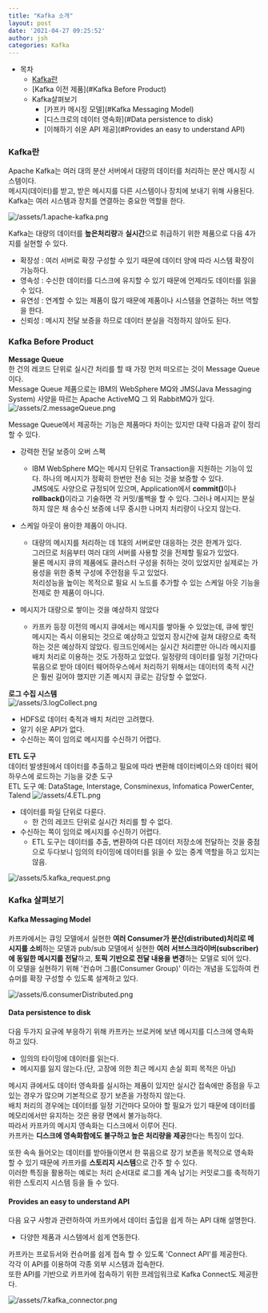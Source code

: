 ```yaml
---
title: "Kafka 소개"
layout: post
date: '2021-04-27 09:25:52'
author: jsh
categories: Kafka
---
```


- 목차
  * [Kafka란](#Kafka란)
  * [Kafka 이전 제품](#Kafka Before Product)
  * Kafka살펴보기  
    * [카프카 메시징 모델](#Kafka Messaging Model)
    * [디스크로의 데이터 영속화](#Data persistence to disk)
    * [이해하기 쉬운 API 제공](#Provides an easy to understand API)
### Kafka란

Apache Kafka는 여러 대의 분산 서버에서 대량의 데이터를 처리하는 분산 메시징 시스템이다.   
메시지(데이터)를 받고, 받은 메시지를 다른 시스템이나 장치에 보내기 위해 사용된다.   
Kafka는 여러 시스템과 장치를 연결하는 중요한 역할을 한다.


![/assets/1.apache-kafka.png](/assets/1.apache-kafka.png)

Kafka는 대량의 데이터를 <b>높은처리량</b>과 <b>실시간</b>으로 취급하기 위한 제품으로 다음 4가지를 실현할 수 있다.
  + 확장성 : 여러 서버로 확장 구성할 수 있기 때문에 데이터 양에 따라 시스템 확장이 가능하다.
  + 영속성 : 수신한 데이터를 디스크에 유지할 수 있기 때문에 언제라도 데이터를 읽을 수 있다.
  + 유연성 : 연계할 수 있는 제품이 많기 때문에 제품이나 시스템을 연결하는 허브 역할을 한다.
  + 신뢰성 : 메시지 전달 보증을 하므로 데이터 분실을 걱정하지 않아도 된다.

 ### Kafka Before Product
<b>Message Queue</b>   
한 건의 레코드 단위로 실시간 처리를 할 때 가장 먼저 떠오르는 것이 Message Queue 이다.   
Message Queue 제품으로는 IBM의 WebSphere MQ와 JMS(Java Messaging System) 사양을 따르는 Apache ActiveMQ 그 외 RabbitMQ가 있다.   
![/assets/2.messageQueue.png](/assets/2.messageQueue.png)

Message Queue에서 제공하는 기능은 제품마다 차이는 있지만 대략 다음과 같이 정리 할 수 있다.   
+ 강력한 전달 보증이 오버 스펙
  + IBM WebSphere MQ는 메시지 단위로 Transaction을 지원하는 기능이 있다. 하나의 메시지가 정확히 한번만 전송 되는 것을 보증할 수 있다.   
  JMS에도 사양으로 규정되어 있으며, Application에서 <b>commit()</b>이나 <b>rollback()</b>이라고 기술하면 각 커밋/롤백을 할 수 있다.
    그러나 메시지는 분실하지 않은 채 송수신 보증에 너무 중시한 나머지 처리량이 나오지 않는다.

+ 스케일 아웃이 용이한 제품이 아니다.    
  + 대량의 메시지를 처리하는 데 1대의 서버로만 대응하는 것은 한계가 있다.    
    그러므로 처음부터 여러 대의 서버를 사용할 것을 전제할 필요가 있었다.   
  물론 메시지 큐의 제품에도 클러스터 구성을 취하는 것이 있었지만 실제로는 가용성을 위한 중복 구성에 주안점을 두고 있었다.   
    처리성능을 높이는 목적으로 필요 시 노드를 추가할 수 있는 스케일 아웃 기능을 전제로 한 제품이 아니다.

+ 메시지가 대량으로 쌓이는 것을 예상하지 않았다
  + 카프카 등장 이전의 메시지 큐에서는 메시지를 쌓아둘 수 있었는데, 
    큐에 쌓인 메시지는 즉시 이용되는 것으로 예상하고 있었지 장시간에 걸쳐 대량으로 축적하는 것은 예상하지 않았다.
    링크드인에서는 실시간 처리뿐만 아니라 메시지를 배치 처리로 이용하는 것도 가정하고 있었다.
    일정량의 데이터를 일정 기간마다 묶음으로 받아 데이터 웨어하우스에서 처리하기 위해서는 데이터의
    축적 시간은 훨씬 길어야 했지만 기존 메시지 큐로는 감당할 수 없었다.

<b>로그 수집 시스템</b>  
![/assets/3.logCollect.png](/assets/3.logCollect.png)
+ HDFS로 데이터 축적과 배치 처리만 고려했다.
+ 알기 쉬운 API가 없다.
+ 수신하는 쪽이 임의로 메시지를 수신하기 어렵다.

<b>ETL 도구</b>   
데이터 발생원에서 데이터를 추출하고 필요에 따라 변환해 데이터베이스와 데이터 웨어하우스에 로드하는 기능을 갖춘 도구   
ETL 도구 예: DataStage, Interstage, Consminexus, Infomatica PowerCenter, Talend
![/assets/4.ETL.png](/assets/4.ETL.png)

+ 데이터를 파일 단위로 다룬다.
  + 한 건의 레코드 단위로 실시간 처리를 할 수 없다. 
+ 수신하는 쪽이 임의로 메시지를 수신하기 어렵다.
  + ETL 도구는 데이터를 추출, 변환하여 다른 데이터 저장소에 전달하는 것을 중점으로 두다보니 
  임의의 타이밍에 데이터를 읽을 수 있는 중계 역할을 하고 있지는 않음.

![/assets/5.kafka_request.png](/assets/5.kafka_request.png)

### Kafka 살펴보기
#### Kafka Messaging Model
카프카에서는 큐잉 모델에서 실현한 <b>여러 Consumer가 분산(distributed)처리로 메시지를 소비</b>하는 모델과
pub/sub 모델에서 실현한 <b>여러 서브스크라이버(subscriber)에 동일한 메시지를 전달</b>하고,
<b>토픽 기반으로 전달 내용을 변경</b>하는 모델로 되어 있다.   
이 모델을 실현하기 위해 '컨슈머 그룹(Consumer Group)' 이라는 개념을 도입하여 컨슈머를 확장 구성할 수 있도록 설계하고 있다.

![/assets/6.consumerDistributed.png](/assets/6.consumerDistributed.png)

#### Data persistence to disk
다음 두가지 요규에 부응하기 위해 카프카는 브로커에 보낸 메시지를 디스크에 영속화 하고 있다.
+ 임의의 타이밍에 데이터를 읽는다.
+ 메시지를 잃지 않는다.(단, 고장에 의한 최근 메시지 손실 회피 목적은 아님)

메시지 큐에서도 데이터 영속화를 실시하는 제품이 있지만 실시간 접속에만 중점을 두고 있는 경우가 많으며 
기본적으로 장기 보존을 가정하지 않는다.   
배치 처리의 경우에는 데이터를 일정 기간마다 모아야 할 필요가 있기 때문에 데이터를 메모리에서만 유지하는 것은 용량 면에서 불가능하다.   
따라서 카프카의 메시지 영속화는 디스크에서 이루어 진다.   
카프카는 <b>디스크에 영속화함에도 불구하고 높은 처리량을 제공</b>한다는 특징이 있다.

또한 속속 들어오는 데이터를 받아들이면서 한 묶음으로 장기 보존을 목적으로 영속화 할 수 있기 때문에 카프카를
<b>스토리지 시스템</b>으로 간주 할 수 있다.   
이러한 특징을 활용하는 예로는 처리 순서대로 로그를 계속 남기는 커밋로그를 축적하기 위한 스토리지 시스템 등을 들 수 있다.

#### Provides an easy to understand API
다음 요구 사항과 관련하하여 카프카에서 데이터 출입을 쉽게 하는 API 대해 설명한다.
+ 다양한 제품과 시스템에서 쉽게 연동한다.

카프카는 프로듀서와 컨슈머를 쉽게 접속 할 수 있도록 'Connect API'를 제공한다.   
각각 이 API를 이용하여 각종 외부 시스템과 접속한다.   
또한 API를 기반으로 카프카에 접속하기 위한 프레임워크로 Kafka Connect도 제공한다.

![/assets/7.kafka_connector.png](/assets/7.kafka_connector.png)

